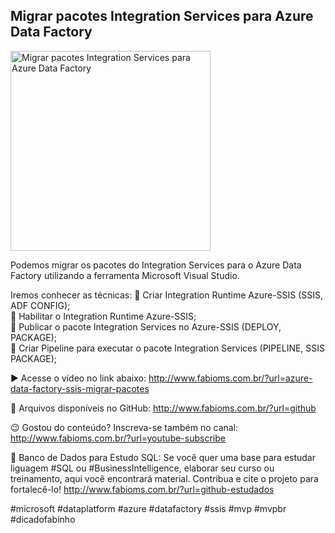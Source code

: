 ## Migrar pacotes Integration Services para Azure Data Factory

<img src="https://fabioms.com.br//uploads/youtube/2y-UqYBTYxE.png" alt="Migrar pacotes Integration Services para Azure Data Factory" title="Azure Data Factory" width="320"/>

Podemos migrar os pacotes do Integration Services para o Azure Data Factory utilizando a ferramenta Microsoft Visual Studio.

Iremos conhecer as técnicas:
🔹 Criar Integration Runtime Azure-SSIS (SSIS, ADF CONFIG);  
🔹 Habilitar o Integration Runtime Azure-SSIS;  
🔹 Publicar o pacote Integration Services no Azure-SSIS (DEPLOY, PACKAGE);  
🔹 Criar Pipeline para executar o pacote Integration Services (PIPELINE, SSIS PACKAGE);  

▶️ Acesse o vídeo no link abaixo:
http://www.fabioms.com.br/?url=azure-data-factory-ssis-migrar-pacotes

📁 Arquivos disponíveis no GitHub:
http://www.fabioms.com.br/?url=github

😉 Gostou do conteúdo? Inscreva-se também no canal:
http://www.fabioms.com.br/?url=youtube-subscribe 

🎁 Banco de Dados para Estudo SQL:
Se você quer uma base para estudar liguagem #SQL ou #BusinessIntelligence, elaborar seu curso ou treinamento, aqui você encontrará material. 
Contribua e cite o projeto para fortalecê-lo!
http://www.fabioms.com.br/?url=github-estudados

#microsoft #dataplatform #azure #datafactory #ssis #mvp #mvpbr #dicadofabinho